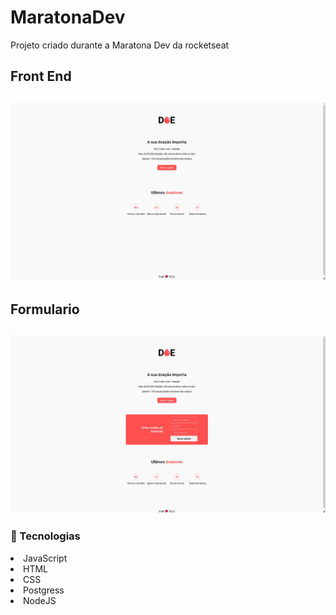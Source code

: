 # MaratonaDev
Projeto criado durante a Maratona Dev da rocketseat

<h2>Front End<h2>

![front](images/front.jpg)
<h2>Formulario<h2>

![](images/form.jpg)

<h3>📑 Tecnologias</h3>
<li>JavaScript</li>
<li>HTML</li>
<li>CSS</li>
<li>Postgress</li>
<li>NodeJS</li>

